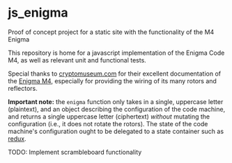 # js_enigma
Proof of concept project for a static site with the functionality of the M4 Enigma

This repository is home for a javascript implementation of the Enigma Code M4, as well as relevant unit and functional tests.

Special thanks to [cryptomuseum.com](http://cryptomuseum.com/index.htm) for their excellent documentation of the [Enigma M4](http://cryptomuseum.com/crypto/enigma/m4/), especially for providing the wiring of its many rotors and reflectors.

**Important note:** the `enigma` function only takes in a single, uppercase letter (plaintext), and an object describing the configuration of the code machine, and returns a single uppercase letter (ciphertext) *without* mutating the configuration (i.e., it does not rotate the rotors).  The state of the code machine's configuration ought to be delegated to a state container such as [redux](https://redux.js.org/).

TODO: Implement scrambleboard functionality
